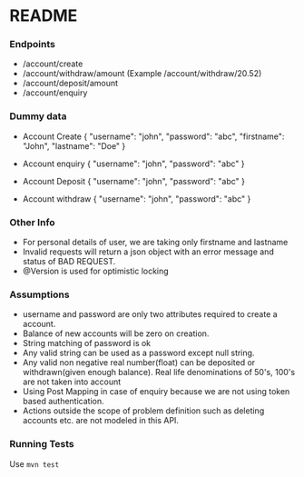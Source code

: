 # README

### Endpoints

* /account/create
* /account/withdraw/amount (Example /account/withdraw/20.52)
* /account/deposit/amount
* /account/enquiry

### Dummy data

* Account Create
{
    "username": "john",
    "password": "abc",
    "firstname": "John",
    "lastname": "Doe"
}

* Account enquiry
{
    "username": "john",
    "password": "abc"
}

* Account Deposit
{
    "username": "john",
    "password": "abc"
}

* Account withdraw
{
    "username": "john",
    "password": "abc"
}


### Other Info

* For personal details of user, we are taking only firstname and lastname
* Invalid requests will return a json object with an error message and status of BAD REQUEST.
* @Version is used for optimistic locking

### Assumptions

* username and password are only two attributes required to create a account.
* Balance of new accounts will be zero on creation.
* String matching of password is ok
* Any valid string can be used as a password except null string.
* Any valid non negative real number(float) can be deposited or withdrawn(given enough balance). Real life denominations of 50's, 100's are not taken into account
* Using Post Mapping in case of enquiry because we are not using token based authentication.
* Actions outside the scope of problem definition such as deleting accounts etc. are not modeled in this API.

### Running Tests
Use `mvn test`
